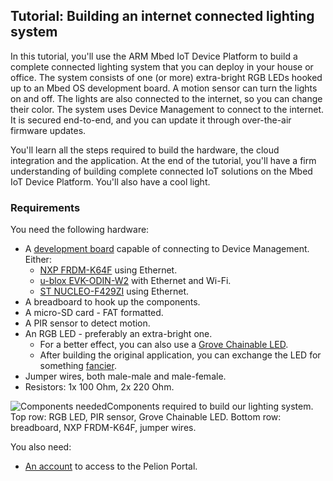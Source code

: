 ## Tutorial: Building an internet connected lighting system

In this tutorial, you'll use the ARM Mbed IoT Device Platform to build a complete connected lighting system that you can deploy in your house or office. The system consists of one (or more) extra-bright RGB LEDs hooked up to an Mbed OS development board. A motion sensor can turn the lights on and off. The lights are also connected to the internet, so you can change their color. The system uses Device Management to connect to the internet. It is secured end-to-end, and you can update it through over-the-air firmware updates.

You'll learn all the steps required to build the hardware, the cloud integration and the application. At the end of the tutorial, you'll have a firm understanding of building complete connected IoT solutions on the Mbed IoT Device Platform. You'll also have a cool light.

### Requirements

You need the following hardware:

* A [development board](https://developer.mbed.org/platforms/?software=16) capable of connecting to Device Management. Either:
    * [NXP FRDM-K64F](https://developer.mbed.org/platforms/FRDM-K64F/) using Ethernet.
    * [u-blox EVK-ODIN-W2](https://developer.mbed.org/platforms/ublox-EVK-ODIN-W2/) with Ethernet and Wi-Fi.
    * [ST NUCLEO-F429ZI](https://developer.mbed.org/platforms/ST-NUCLEO-F429ZI) using Ethernet.
* A breadboard to hook up the components.
* A micro-SD card - FAT formatted.
* A PIR sensor to detect motion.
* An RGB LED - preferably an extra-bright one.
    * For a better effect, you can also use a [Grove Chainable LED](http://wiki.seeed.cc/Grove-Chainable_RGB_LED/).
    * After building the original application, you can exchange the LED for something [fancier](https://www.adafruit.com/product/1138).
* Jumper wires, both male-male and male-female.
* Resistors: 1x 100 Ohm, 2x 220 Ohm.

<span class="images">![Components needed](https://s3-us-west-2.amazonaws.com/cloud-docs-images/lights2.png)<span>Components required to build our lighting system. Top row: RGB LED, PIR sensor, Grove Chainable LED. Bottom row: breadboard, NXP FRDM-K64F, jumper wires.</span></span>

You also need:

* [An account](https://portal.us-east-1.mbedcloud.com) to access to the Pelion Portal.

